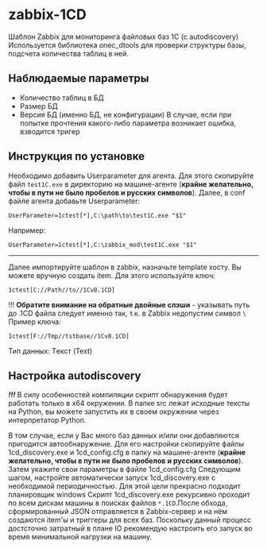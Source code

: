 # zabbix-1CD
Шаблон Zabbix для мониторинга файловых баз 1С (с autodiscovery)
Используется библиотека onec_dtools для проверки структуры базы, подсчета количества таблиц в ней.

## Наблюдаемые параметры
* Количество таблиц в БД
* Размер БД
* Версия БД (именно БД, не конфигурации)
В случае, если при попытке прочтения какого-либо параметра возникает ошибка, взводится тригер

## Инструкция по установке
Необходимо добавить Userparameter для агента. 
Для этого скопируйте файл `test1C.exe` в директорию на машине-агенте (**крайне желательно, чтобы в пути не было пробелов и русских символов**). 
Далее, в conf файле агента добавьте Userparameter:
```
UserParameter=1ctest[*],C:\path\to\test1C.exe "$1"
```
Например:
```
UserParameter=1ctest[*],C:\zabbix_mod\test1C.exe "$1"
```
_____________
Далее импортируйте шаблон в zabbix, назначьте template хосту. 
Вы можете вручную создать item. Для этого используйте ключ:
```
1ctest[C://Path//to//1Cv8.1CD]
```
!!! **Обратите внимание на обратные двойные слэши** - указывать путь до .1CD файла следует именно так, т.к. в Zabbix недопустим символ `\`
Пример ключа:
```
1ctest[F://Tmp//tstbase//1Cv8.1CD]
```
Тип данных: Tекст (Text)



## Настройка autodiscovery
***!!!*** В силу особенностей компиляции скрипт обнаружения будет работать только в x64 окружении. В папке src лежат исходные тексты на Python, вы можете запустить их в своем окружении через интерпретатор Python.

В том случае, если у Вас много баз данных и/или они добавляются пригодится автообнаружение. Для его настройки скопируйте файлы
1cd_discovery.exe и 1cd_config.cfg в папку на машине-агенте (**крайне желательно, чтобы в пути не было пробелов и русских символов**).
Затем укажите свои параметры в файле 1cd_config.cfg
Следующим шагом, настройте автоматически запуск 1cd_discovery.exe с необходимой периодичностью. Для этой цели прекрасно подходит планировщик windows 
Скрипт 1cd_discovery.exe рекурсивно проходит по всем дискам машины в поисках файлов `*.1CD`.После обхода, сформированный JSON отправляется в Zabbix-сервер и на нём создаются item'ы и триггеры для всех баз. Поскольку данный процесс достсточно затратный в плане IO рекомендую настроить его запуск во время минимальной нагрузки на машину. 
